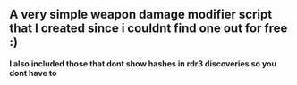 ## A very simple weapon damage modifier script that I created since i couldnt find one out for free :)

**I also included those that dont show hashes in rdr3 discoveries so you dont have to**
